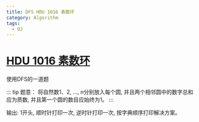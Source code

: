 ```yaml
---
title: DFS HDU 1016 素数环
category: Algorithm
tags:
  - OJ
---
```


# [HDU 1016 素数环](http://acm.hdu.edu.cn/showproblem.php?pid=1016)

使用DFS的一道题

::: tip 题意：
将自然数1、2, ..., n分别放入每个圆, 并且两个相邻圆中的数字总和应为质数, 并且第一个圆的数目应始终为1。
:::

输出: 1开头, 顺时针打印一次, 逆时针打印一次, 按字典顺序打印解决方案。

